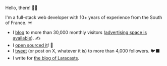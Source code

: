 Hello, there! 👋🏻

I'm a full-stack web developer with 10+ years of experience from the South of France. ☀️

- I [blog](https://benjamincrozat.com) to more than 30,000 monthly visitors ([advertising space is available](https://benjamincrozat.com/media-kit)). ✍️
- I [open sourced it](https://github.com/benjamincrozat/benjamincrozat.com)! 🎉
- I [tweet](https://twitter.com/benjamincrozat) (or post on X, whatever it is) to more than 4,000 followers. 🐦‍⬛
- I write for [the blog of Laracasts](https://blog.laracasts.com/posts/build-a-simple-online-store-using-laravel-folio-and-volt).
